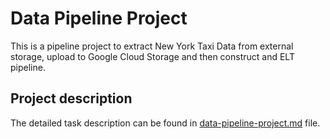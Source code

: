 # Data Pipeline Project

This is a pipeline project to extract New York Taxi Data from external storage, upload to Google Cloud Storage and then construct and ELT pipeline.

## Project description
The detailed task description can be found in [data-pipeline-project.md](data-pipeline-project.md) file.
